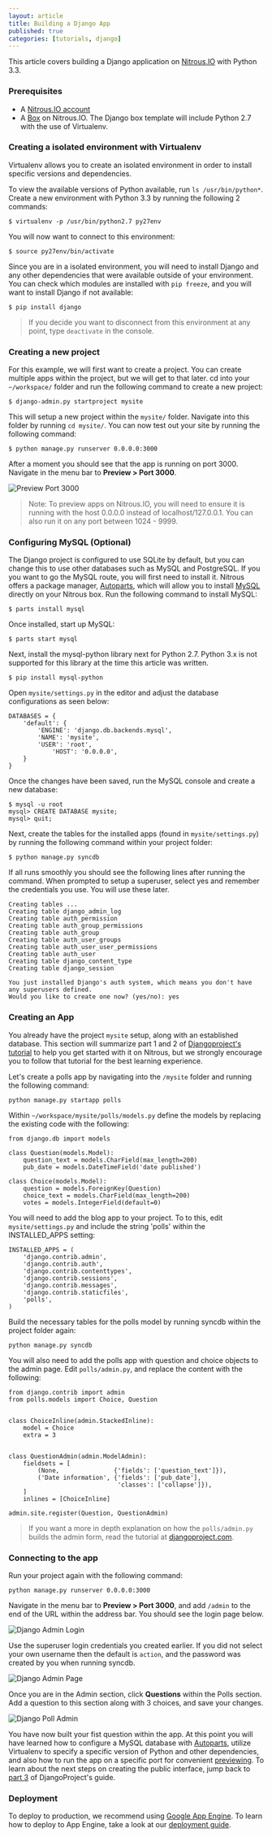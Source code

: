 ```yaml
---
layout: article
title: Building a Django App
published: true
categories: [tutorials, django]
---
```


This article covers building a Django application on [Nitrous.IO](http://www.nitrous.io) with Python 3.3.

### Prerequisites

* A [Nitrous.IO account](https://www.nitrous.io)
* A [Box](http://help.action.io/customer/portal/articles/802603-create-a-box) on Nitrous.IO. The Django box template will include Python 2.7 with the use of Virtualenv.

### Creating a isolated environment with Virtualenv

Virtualenv allows you to create an isolated environment in order to install specific versions and dependencies.

To view the available versions of Python available, run `ls /usr/bin/python*`. Create a new environment with Python 3.3 by running the following 2 commands:

    $ virtualenv -p /usr/bin/python2.7 py27env

You will now want to connect to this environment:
    
    $ source py27env/bin/activate

Since you are in a isolated environment, you will need to install Django and any other dependencies that were available outside of your environment. You can check which modules are installed with `pip freeze`, and you will want to install Django if not available:

    $ pip install django

>If you decide you want to disconnect from this environment at any point, type `deactivate` in the console.

### Creating a new project

For this example, we will first want to create a project. You can create multiple apps within the project, but we will get to that later. cd into your `~/workspace/` folder and run the following command to create a new project:

    $ django-admin.py startproject mysite

This will setup a new project within the `mysite/` folder. Navigate into this folder by running `cd mysite/`. You can now test out your site by running the following command:

    $ python manage.py runserver 0.0.0.0:3000

After a moment you should see that the app is running on port 3000. Navigate in the menu bar to **Preview > Port 3000**.

![Preview Port 3000](/images/articles/preview-port-3000.png)

>Note: To preview apps on Nitrous.IO, you will need to ensure it is running with the host 0.0.0.0 instead of localhost/127.0.0.1. You can also run it on any port between 1024 - 9999.

### Configuring MySQL (Optional)

The Django project is configured to use SQLite by default, but you can change this to use other databases such as MySQL and PostgreSQL. If you you want to go the MySQL route, you will first need to install it. Nitrous offers a package manager, [Autoparts](/autoparts/), which will allow you to install [MySQL](http://help.nitrous.io/mysql/) directly on your Nitrous box. Run the following command to install MySQL:

    $ parts install mysql

Once installed, start up MySQL:

    $ parts start mysql

Next, install the mysql-python library next for Python 2.7. Python 3.x is not supported for this library at the time this article was written.

    $ pip install mysql-python

Open `mysite/settings.py` in the editor and adjust the database configurations as seen below:

    DATABASES = {
        'default': {
            'ENGINE': 'django.db.backends.mysql',
            'NAME': 'mysite',
            'USER': 'root',
        		'HOST': '0.0.0.0',
        }
    }

Once the changes have been saved, run the MySQL console and create a new database:

    $ mysql -u root
    mysql> CREATE DATABASE mysite;
    mysql> quit;

Next, create the tables for the installed apps (found in `mysite/settings.py`) by running the following command within your project folder:

    $ python manage.py syncdb

If all runs smoothly you should see the following lines after running the command. When prompted to setup a superuser, select yes and remember the credentials you use. You will use these later.

    Creating tables ...
    Creating table django_admin_log
    Creating table auth_permission
    Creating table auth_group_permissions
    Creating table auth_group
    Creating table auth_user_groups
    Creating table auth_user_user_permissions
    Creating table auth_user
    Creating table django_content_type
    Creating table django_session

    You just installed Django's auth system, which means you don't have any superusers defined.
    Would you like to create one now? (yes/no): yes

### Creating an App

You already have the project `mysite` setup, along with an established database. This section will summarize part 1 and 2 of [Djangoproject's tutorial](https://docs.djangoproject.com/en/dev/intro/tutorial01/) to help you get started with it on Nitrous, but we strongly encourage you to follow that tutorial for the best learning experience. 

Let's create a polls app by navigating into the `/mysite` folder and running the following command:

    python manage.py startapp polls

Within `~/workspace/mysite/polls/models.py` define the models by replacing the existing code with the following:

    from django.db import models

    class Question(models.Model):
        question_text = models.CharField(max_length=200)
        pub_date = models.DateTimeField('date published')

    class Choice(models.Model):
        question = models.ForeignKey(Question)
        choice_text = models.CharField(max_length=200)
        votes = models.IntegerField(default=0)

You will need to add the blog app to your project. To to this, edit `mysite/settings.py` and include the string 'polls' within the INSTALLED_APPS setting:

    INSTALLED_APPS = (
	    'django.contrib.admin',
	    'django.contrib.auth',
	    'django.contrib.contenttypes',
	    'django.contrib.sessions',
	    'django.contrib.messages',
	    'django.contrib.staticfiles',
	    'polls',
    )

Build the necessary tables for the polls model by running syncdb within the project folder again:

    python manage.py syncdb

You will also need to add the polls app with question and choice objects to the admin page. Edit `polls/admin.py`, and replace the content with the following:

    from django.contrib import admin
    from polls.models import Choice, Question


    class ChoiceInline(admin.StackedInline):
        model = Choice
        extra = 3


    class QuestionAdmin(admin.ModelAdmin):
        fieldsets = [
            (None,               {'fields': ['question_text']}),
            ('Date information', {'fields': ['pub_date'],
                                  'classes': ['collapse']}),
        ]
        inlines = [ChoiceInline]

    admin.site.register(Question, QuestionAdmin)

>If you want a more in depth explanation on how the `polls/admin.py` builds the admin form, read the tutorial at [djangoproject.com](https://docs.djangoproject.com/en/dev/intro/tutorial02/).

### Connecting to the app

Run your project again with the following command:

    python manage.py runserver 0.0.0.0:3000

Navigate in the menu bar to **Preview > Port 3000**, and add `/admin` to the end of the URL within the address bar. You should see the login page below.

![Django Admin Login](/images/articles/django-admin-login.png)

Use the superuser login credentials you created earlier. If you did not select your own username then the default is `action`, and the password was created by you when running syncdb.

![Django Admin Page](/images/articles/django-admin-page.png)

Once you are in the Admin section, click **Questions** within the Polls section. Add a question to this section along with 3 choices, and save your changes.

![Django Poll Admin](/images/articles/django-poll-admin.png)

You have now built your fist question within the app. At this point you will have learned how to configure a MySQL database with [Autoparts](/autoparts/), utilize Virtualenv to specify a specific version of Python and other dependencies, and also how to run the app on a specific port for convenient [previewing](/preview/). To learn about the next steps on creating the public interface, jump back to [part 3](https://docs.djangoproject.com/en/dev/intro/tutorial03/) of DjangoProject's guide.

### Deployment

To deploy to production, we recommend using [Google App Engine](https://developers.google.com/appengine/). To learn how to deploy to App Engine, take a look at our [deployment guide](http://help.nitrous.io/app-engine/).
